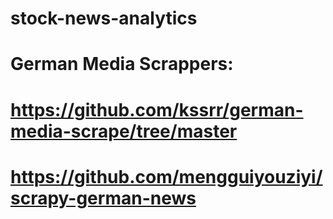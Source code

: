 # stock-news-analytics

# German Media Scrappers: 
# https://github.com/kssrr/german-media-scrape/tree/master
# https://github.com/mengguiyouziyi/scrapy-german-news